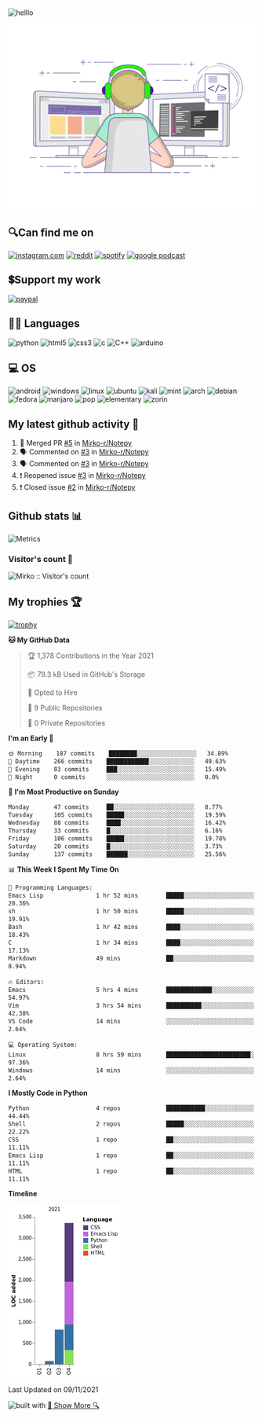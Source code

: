 #

![helllo](https://readme-typing-svg.herokuapp.com/?lines=Hello,+There!+👋;I'm+Mirko+Rovere&center=true&size=30)

![gif](https://github.com/M0-san/M0-san/blob/master/coding.gif?raw=true)

## 🔍Can find me on
[![instagram.com](https://img.shields.io/badge/Instagram-E4405F?style=for-the-badge&logo=instagram&logoColor=white)](https://instagram.com/mirko_rovere/)
[![reddit](https://img.shields.io/badge/Reddit-FF4500?style=for-the-badge&logo=reddit&logoColor=white)](https://reddit.com/user/mirkou)
[![spotify](https://img.shields.io/badge/Spotify-1ED760?&style=for-the-badge&logo=spotify&logoColor=white)](https://open.spotify.com/show/58cchaSIqWwuQ9pRYeX4kY)
[![google podcast](https://img.shields.io/badge/Google_Podcasts-4285F4?style=for-the-badge&logo=google-podcasts&logoColor=white)](https://www.google.com/podcasts?feed=aHR0cHM6Ly9hbmNob3IuZm0vcy8zZTQ0ZTMzMC9wb2RjYXN0L3Jzcw==)

## 💲Support my work

[![paypal](https://img.shields.io/badge/PayPal-00457C?style=for-the-badge&logo=paypal&logoColor=white)](https://paypal.me/stupidamentepod)

## 👩‍💻 Languages

![python](https://img.shields.io/badge/Python-3776AB?style=for-the-badge&logo=python&logoColor=white) ![html5](https://img.shields.io/badge/HTML5-E34F26?style=for-the-badge&logo=html5&logoColor=white) ![css3](https://img.shields.io/badge/CSS3-1572B6?style=for-the-badge&logo=css3&logoColor=white) ![c](https://img.shields.io/badge/C-00599C?style=for-the-badge&logo=c&logoColor=white) ![C++](https://img.shields.io/badge/C%2B%2B-00599C?style=for-the-badge&logo=c%2B%2B&logoColor=white) ![arduino](https://img.shields.io/badge/Arduino-00979D?style=for-the-badge&logo=Arduino&logoColor=white)

## 💻 OS

![android](https://img.shields.io/badge/Android-3DDC84?style=for-the-badge&logo=android&logoColor=white) ![windows](https://img.shields.io/badge/Windows-0078D6?style=for-the-badge&logo=windows&logoColor=white) ![linux](https://img.shields.io/badge/Linux-FCC624?style=for-the-badge&logo=linux&logoColor=black) ![ubuntu](https://img.shields.io/badge/Ubuntu-E95420?style=for-the-badge&logo=ubuntu&logoColor=white) ![kali](https://img.shields.io/badge/Kali_Linux-557C94?style=for-the-badge&logo=kali-linux&logoColor=white) ![mint](https://img.shields.io/badge/Linux_Mint-87CF3E?style=for-the-badge&logo=linux-mint&logoColor=white) ![arch](https://img.shields.io/badge/Arch_Linux-1793D1?style=for-the-badge&logo=arch-linux&logoColor=white) ![debian](https://img.shields.io/badge/Debian-A81D33?style=for-the-badge&logo=debian&logoColor=white) ![fedora](https://img.shields.io/badge/Fedora-294172?style=for-the-badge&logo=fedora&logoColor=white) ![manjaro](https://img.shields.io/badge/manjaro-35BF5C?style=for-the-badge&logo=manjaro&logoColor=white) ![pop](https://img.shields.io/badge/Pop!_OS-48B9C7?style=for-the-badge&logo=Pop!_OS&logoColor=white) ![elementary](https://img.shields.io/badge/Elementary%20OS-64BAFF?style=for-the-badge&logo=elementary&logoColor=white) ![zorin](https://img.shields.io/badge/Zorin%20OS-0CC1F3?style=for-the-badge&logo=zorin&logoColor=white)

## My latest github activity 🔔
<!--START_SECTION:activity-->
1. 🎉 Merged PR [#5](https://github.com/Mirko-r/Notepy/pull/5) in [Mirko-r/Notepy](https://github.com/Mirko-r/Notepy)
2. 🗣 Commented on [#3](https://github.com/Mirko-r/Notepy/issues/3) in [Mirko-r/Notepy](https://github.com/Mirko-r/Notepy)
3. 🗣 Commented on [#3](https://github.com/Mirko-r/Notepy/issues/3) in [Mirko-r/Notepy](https://github.com/Mirko-r/Notepy)
4. ❗️ Reopened issue [#3](https://github.com/Mirko-r/Notepy/issues/3) in [Mirko-r/Notepy](https://github.com/Mirko-r/Notepy)
5. ❗️ Closed issue [#2](https://github.com/Mirko-r/Notepy/issues/2) in [Mirko-r/Notepy](https://github.com/Mirko-r/Notepy)
<!--END_SECTION:activity-->

## Github stats 📊

![Metrics](https://metrics.lecoq.io/Mirko-r?template=classic&base.header=0&base.activity=0&base.community=0&base.repositories=0&base.metadata=0&isocalendar=1&languages=1&rss=1&isocalendar.duration=half-year&languages.limit=80&languages.sections=most-used&languages.colors=github&languages.details=bytes-size%2C%20percentage&languages.threshold=0%25&languages.indepth=false&languages.analysis.timeout=15&languages.categories=markup%2C%20programming&languages.recent.categories=markup%2C%20programming&languages.recent.load=300&languages.recent.days=14&rss.source=https%3A%2F%2Fanchor.fm%2Fs%2F3e44e330%2Fpodcast%2Frss&rss.limit=4&config.timezone=Europe%2FRome)

### Visitor's count 👀

![Mirko :: Visitor's count](https://profile-counter.glitch.me/{Mirko-r}/count.svg)

## My trophies 🏆 

[![trophy](https://github-profile-trophy.vercel.app/?username=Mirko-r)](https://github.com/ryo-ma/github-profile-trophy)

<!--START_SECTION:waka-->
**🐱 My GitHub Data** 

> 🏆 1,378 Contributions in the Year 2021
 > 
> 📦 79.3 kB Used in GitHub's Storage 
 > 
> 💼 Opted to Hire
 > 
> 📜 9 Public Repositories 
 > 
> 🔑 0 Private Repositories  
 > 
**I'm an Early 🐤** 

```text
🌞 Morning    187 commits    ████████░░░░░░░░░░░░░░░░░   34.89% 
🌆 Daytime    266 commits    ████████████░░░░░░░░░░░░░   49.63% 
🌃 Evening    83 commits     ███░░░░░░░░░░░░░░░░░░░░░░   15.49% 
🌙 Night      0 commits      ░░░░░░░░░░░░░░░░░░░░░░░░░   0.0%

```
📅 **I'm Most Productive on Sunday** 

```text
Monday       47 commits     ██░░░░░░░░░░░░░░░░░░░░░░░   8.77% 
Tuesday      105 commits    █████░░░░░░░░░░░░░░░░░░░░   19.59% 
Wednesday    88 commits     ████░░░░░░░░░░░░░░░░░░░░░   16.42% 
Thursday     33 commits     █░░░░░░░░░░░░░░░░░░░░░░░░   6.16% 
Friday       106 commits    █████░░░░░░░░░░░░░░░░░░░░   19.78% 
Saturday     20 commits     █░░░░░░░░░░░░░░░░░░░░░░░░   3.73% 
Sunday       137 commits    ██████░░░░░░░░░░░░░░░░░░░   25.56%

```


📊 **This Week I Spent My Time On** 

```text
💬 Programming Languages: 
Emacs Lisp               1 hr 52 mins        █████░░░░░░░░░░░░░░░░░░░░   20.36% 
sh                       1 hr 50 mins        █████░░░░░░░░░░░░░░░░░░░░   19.91% 
Bash                     1 hr 42 mins        ████░░░░░░░░░░░░░░░░░░░░░   18.43% 
C                        1 hr 34 mins        ████░░░░░░░░░░░░░░░░░░░░░   17.13% 
Markdown                 49 mins             ██░░░░░░░░░░░░░░░░░░░░░░░   8.94%

🔥 Editors: 
Emacs                    5 hrs 4 mins        █████████████░░░░░░░░░░░░   54.97% 
Vim                      3 hrs 54 mins       ██████████░░░░░░░░░░░░░░░   42.38% 
VS Code                  14 mins             ░░░░░░░░░░░░░░░░░░░░░░░░░   2.64%

💻 Operating System: 
Linux                    8 hrs 59 mins       ████████████████████████░   97.36% 
Windows                  14 mins             ░░░░░░░░░░░░░░░░░░░░░░░░░   2.64%

```

**I Mostly Code in Python** 

```text
Python                   4 repos             ███████████░░░░░░░░░░░░░░   44.44% 
Shell                    2 repos             █████░░░░░░░░░░░░░░░░░░░░   22.22% 
CSS                      1 repo              ██░░░░░░░░░░░░░░░░░░░░░░░   11.11% 
Emacs Lisp               1 repo              ██░░░░░░░░░░░░░░░░░░░░░░░   11.11% 
HTML                     1 repo              ██░░░░░░░░░░░░░░░░░░░░░░░   11.11%

```


**Timeline**

![Chart not found](https://raw.githubusercontent.com/Mirko-r/Mirko-r/main/charts/bar_graph.png) 


 Last Updated on 09/11/2021
<!--END_SECTION:waka-->

![built with](http://ForTheBadge.com/images/badges/built-by-developers.svg)
[🔎 Show More 🔍](https://github.com/Mirko-r?tab="repositories")
